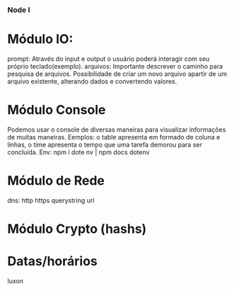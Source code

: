 ### Node I

# Módulo IO:
prompt: Através do input e output o usuário poderá interagir com seu próprio teclado(exemplo). 
arquivos: Importante descrever o caminho para pesquisa de arquivos. Possibilidade de criar um novo arquivo apartir de um arquivo existente, alterando dados e convertendo valores. 

# Módulo Console
Podemos usar o console de diversas maneiras para visualizar informações de muitas maneiras. 
Eemplos: o table apresenta em formado de coluna e linhas, o time apresenta o tempo que uma tarefa demorou para ser concluída. 
Env: npm i dote nv | npm docs dotenv 

# Módulo de Rede
dns:
http
https
querystring
url
# Módulo Crypto (hashs)
# Datas/horários
luxon